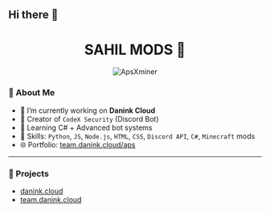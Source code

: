 ## Hi there 👋

<h1 align="center">SAHIL MODS 🚀</h1>

<p align="center">
  <img src="https://komarev.com/ghpvc/?username=ApsXminer&label=Profile%20views&color=0e75b6&style=flat" alt="ApsXminer" />
</p>

### 💬 About Me

- 🔭 I’m currently working on **Danink Cloud**  
- 🤖 Creator of `CodeX Security` (Discord Bot)  
- 🧠 Learning C# + Advanced bot systems  
- 🧰 Skills: `Python`, `JS`, `Node.js`, `HTML`, `CSS`, `Discord API`, `C#`, `Minecraft` mods  
- 🌐 Portfolio: [team.danink.cloud/aps](https://team.danink.cloud/aps)

---

### 🧩 Projects
- [danink.cloud](https://danink.cloud)
- [team.danink.cloud](https://team.danink.cloud)

